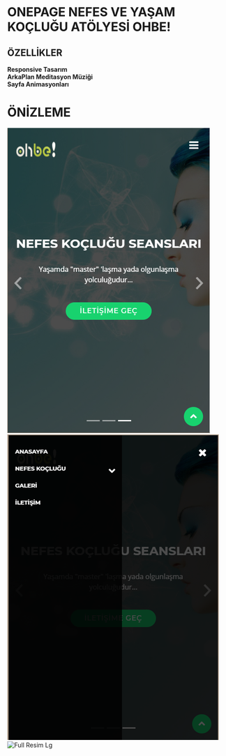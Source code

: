 # ONEPAGE NEFES VE YAŞAM KOÇLUĞU ATÖLYESİ OHBE!
## ÖZELLİKLER
**Responsive Tasarım**<br/>
**ArkaPlan Meditasyon Müziği**<br/>
**Sayfa Animasyonları**<br />

# ÖNİZLEME
![Mobil Resim](https://github.com/mkdirken/ohbe/blob/master/base/xs.png)
![Mobil Resim Mene](https://github.com/mkdirken/ohbe/blob/master/base/xsmenu.png)
![Full Resim Lg](https://github.com/mkdirken/ohbe/blob/master/base/lg.png)


